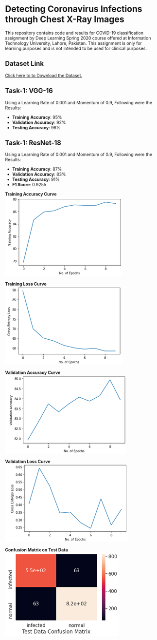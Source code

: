 # Detecting Coronavirus Infections through Chest X-Ray Images
This repository contains code and results for COVID-19 classification assignment by
Deep Learning Spring 2020 course offered at Information Technology University,
Lahore, Pakistan. This assignment is only for learning purposes and is not intended to
be used for clinical purposes.

## Dataset Link
[Click here to to Download the Dataset.](https://drive.google.com/file/d/1-HQQciKYfwAO3oH7ci6zhg45DduvkpnK/view)

## Task-1: VGG-16
Using a Learning Rate of 0.001 and Momentum of 0.9, Following were the Results:
- **Training Accuracy**: 95%
- **Validation Accuracy**: 92%
- **Testing Accuracy**: 96%

## Task-1: ResNet-18
Using a Learning Rate of 0.001 and Momentum of 0.9, Following were the Results:
- **Training Accuracy**: 87%
- **Validation Accuracy**: 83%
- **Testing Accuracy**: 91%
- **F1 Score**: 0.9255

**Training Accuracy Curve**
![Training Accuracy Curve](https://github.com/bscs16033/bscs16033_COVID19_DLSpring2020/blob/master/results/task1_resnet18_training_accuracy_curve.png)

**Training Loss Curve**
![Training Loss Curve](https://github.com/bscs16033/bscs16033_COVID19_DLSpring2020/blob/master/results/task1_resnet18_training_loss_curve.png)

**Validation Accuracy Curve**
![Validation Accuracy Curve](https://github.com/bscs16033/bscs16033_COVID19_DLSpring2020/blob/master/results/task1_resnet18_validation_accuracy_curve.png)

**Validation Loss Curve**
![Validation Loss Curve](https://github.com/bscs16033/bscs16033_COVID19_DLSpring2020/blob/master/results/task1_resnet18_validation_loss_curve.png)

**Confusion Matrix on Test Data**
![Confusion Matrix on Test Data](https://github.com/bscs16033/bscs16033_COVID19_DLSpring2020/blob/master/results/task1_resnet18_confusion_matrix.png)

